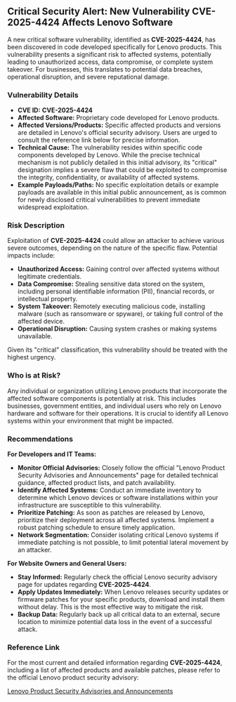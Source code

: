 ## Critical Security Alert: New Vulnerability **CVE-2025-4424** Affects Lenovo Software

A new critical software vulnerability, identified as **CVE-2025-4424**, has been discovered in code developed specifically for Lenovo products. This vulnerability presents a significant risk to affected systems, potentially leading to unauthorized access, data compromise, or complete system takeover. For businesses, this translates to potential data breaches, operational disruption, and severe reputational damage.

### Vulnerability Details

*   **CVE ID:** **CVE-2025-4424**
*   **Affected Software:** Proprietary code developed for Lenovo products.
*   **Affected Versions/Products:** Specific affected products and versions are detailed in Lenovo's official security advisory. Users are urged to consult the reference link below for precise information.
*   **Technical Cause:** The vulnerability resides within specific code components developed by Lenovo. While the precise technical mechanism is not publicly detailed in this initial advisory, its "critical" designation implies a severe flaw that could be exploited to compromise the integrity, confidentiality, or availability of affected systems.
*   **Example Payloads/Paths:** No specific exploitation details or example payloads are available in this initial public announcement, as is common for newly disclosed critical vulnerabilities to prevent immediate widespread exploitation.

### Risk Description

Exploitation of **CVE-2025-4424** could allow an attacker to achieve various severe outcomes, depending on the nature of the specific flaw. Potential impacts include:

*   **Unauthorized Access:** Gaining control over affected systems without legitimate credentials.
*   **Data Compromise:** Stealing sensitive data stored on the system, including personal identifiable information (PII), financial records, or intellectual property.
*   **System Takeover:** Remotely executing malicious code, installing malware (such as ransomware or spyware), or taking full control of the affected device.
*   **Operational Disruption:** Causing system crashes or making systems unavailable.

Given its "critical" classification, this vulnerability should be treated with the highest urgency.

### Who is at Risk?

Any individual or organization utilizing Lenovo products that incorporate the affected software components is potentially at risk. This includes businesses, government entities, and individual users who rely on Lenovo hardware and software for their operations. It is crucial to identify all Lenovo systems within your environment that might be impacted.

### Recommendations

**For Developers and IT Teams:**

*   **Monitor Official Advisories:** Closely follow the official "Lenovo Product Security Advisories and Announcements" page for detailed technical guidance, affected product lists, and patch availability.
*   **Identify Affected Systems:** Conduct an immediate inventory to determine which Lenovo devices or software installations within your infrastructure are susceptible to this vulnerability.
*   **Prioritize Patching:** As soon as patches are released by Lenovo, prioritize their deployment across all affected systems. Implement a robust patching schedule to ensure timely application.
*   **Network Segmentation:** Consider isolating critical Lenovo systems if immediate patching is not possible, to limit potential lateral movement by an attacker.

**For Website Owners and General Users:**

*   **Stay Informed:** Regularly check the official Lenovo security advisory page for updates regarding **CVE-2025-4424**.
*   **Apply Updates Immediately:** When Lenovo releases security updates or firmware patches for your specific products, download and install them without delay. This is the most effective way to mitigate the risk.
*   **Backup Data:** Regularly back up all critical data to an external, secure location to minimize potential data loss in the event of a successful attack.

### Reference Link

For the most current and detailed information regarding **CVE-2025-4424**, including a list of affected products and available patches, please refer to the official Lenovo product security advisory:

[Lenovo Product Security Advisories and Announcements](https://support.lenovo.com/us/en/product_security/home)